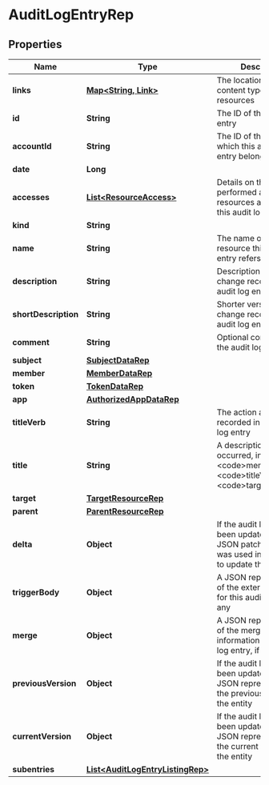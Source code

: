 

# AuditLogEntryRep


## Properties

| Name | Type | Description | Notes |
|------------ | ------------- | ------------- | -------------|
|**links** | [**Map&lt;String, Link&gt;**](Link.md) | The location and content type of related resources |  |
|**id** | **String** | The ID of the audit log entry |  |
|**accountId** | **String** | The ID of the account to which this audit log entry belongs |  |
|**date** | **Long** |  |  |
|**accesses** | [**List&lt;ResourceAccess&gt;**](ResourceAccess.md) | Details on the actions performed and resources acted on in this audit log entry |  |
|**kind** | **String** |  |  |
|**name** | **String** | The name of the resource this audit log entry refers to |  |
|**description** | **String** | Description of the change recorded in the audit log entry |  |
|**shortDescription** | **String** | Shorter version of the change recorded in the audit log entry |  |
|**comment** | **String** | Optional comment for the audit log entry |  [optional] |
|**subject** | [**SubjectDataRep**](SubjectDataRep.md) |  |  [optional] |
|**member** | [**MemberDataRep**](MemberDataRep.md) |  |  [optional] |
|**token** | [**TokenDataRep**](TokenDataRep.md) |  |  [optional] |
|**app** | [**AuthorizedAppDataRep**](AuthorizedAppDataRep.md) |  |  [optional] |
|**titleVerb** | **String** | The action and resource recorded in this audit log entry |  [optional] |
|**title** | **String** | A description of what occurred, in the format &lt;code&gt;member&lt;/code&gt; &lt;code&gt;titleVerb&lt;/code&gt; &lt;code&gt;target&lt;/code&gt; |  [optional] |
|**target** | [**TargetResourceRep**](TargetResourceRep.md) |  |  [optional] |
|**parent** | [**ParentResourceRep**](ParentResourceRep.md) |  |  [optional] |
|**delta** | **Object** | If the audit log entry has been updated, this is the JSON patch body that was used in the request to update the entity |  [optional] |
|**triggerBody** | **Object** | A JSON representation of the external trigger for this audit log entry, if any |  [optional] |
|**merge** | **Object** | A JSON representation of the merge information for this audit log entry, if any |  [optional] |
|**previousVersion** | **Object** | If the audit log entry has been updated, this is a JSON representation of the previous version of the entity |  [optional] |
|**currentVersion** | **Object** | If the audit log entry has been updated, this is a JSON representation of the current version of the entity |  [optional] |
|**subentries** | [**List&lt;AuditLogEntryListingRep&gt;**](AuditLogEntryListingRep.md) |  |  [optional] |



